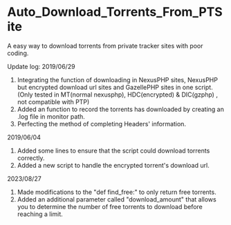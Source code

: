 # Auto_Download_Torrents_From_PTSite
A easy way to download torrents from private tracker sites with poor coding.

Update log:
2019/06/29
1. Integrating the function of downloading in NexusPHP sites, NexusPHP but encrypted download url sites and GazellePHP sites in one script. (Only tested in MT(normal nexusphp), HDC(encrypted) & DIC(gzphp) , not compatible with PTP)
2. Added an function to record the torrents has downloaded by creating an .log file in monitor path.
3. Perfecting the method of completing Headers' information.

2019/06/04
1. Added some lines to ensure that the script could download torrents correctly.
2. Added a new script to handle the encrypted torrent's download url.

2023/08/27
1. Made modifications to the "def find_free:" to only return free torrents.
2. Added an additional parameter called "download_amount" that allows you to determine the number of free torrents to download before reaching a limit.
